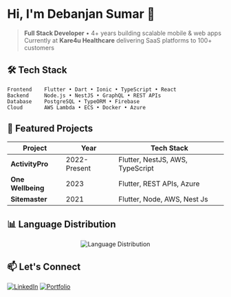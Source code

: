# Hi, I'm Debanjan Sumar 👋

> **Full Stack Developer** • 4+ years building scalable mobile & web apps  
> Currently at **Kare4u Healthcare** delivering SaaS platforms to 100+ customers

## 🛠️ Tech Stack

```
Frontend    Flutter • Dart • Ionic • TypeScript • React
Backend     Node.js • NestJS • GraphQL • REST APIs
Database    PostgreSQL • TypeORM • Firebase  
Cloud       AWS Lambda • ECS • Docker • Azure
```

## 🚀 Featured Projects

| Project | Year | Tech Stack |
|---------|------|------------|
| **ActivityPro** | 2022-Present | Flutter, NestJS, AWS, TypeScript |
| **One Wellbeing** | 2023 | Flutter, REST APIs, Azure |
| **Sitemaster** | 2021 | Flutter, Node, AWS, Nest Js |

## 📊 Language Distribution

<div align="center">
  <img src="https://github-readme-stats.vercel.app/api/top-langs/?username=debsumar&layout=pie&theme=dark&hide_border=true&bg_color=0D1117&title_color=58A6FF&text_color=C9D1D9&include_all_commits=true&count_private=true" alt="Language Distribution" />
</div>

## 📫 Let's Connect

[![LinkedIn](https://img.shields.io/badge/LinkedIn-0077B5?style=for-the-badge&logo=linkedin&logoColor=white)](https://linkedin.com/in/debsumar/)
[![Portfolio](https://img.shields.io/badge/Portfolio-FF5722?style=for-the-badge&logo=google-chrome&logoColor=white)](https://debanjans-portfolio.netlify.app/)

